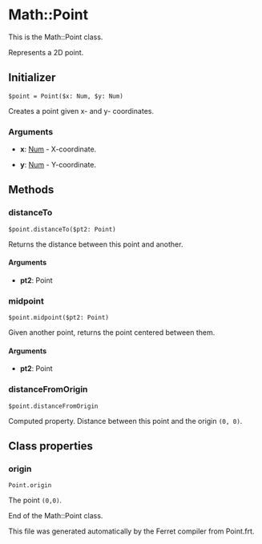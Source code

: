 # Math::Point

This is the Math::Point class.

Represents a 2D point.


## Initializer

```
$point = Point($x: Num, $y: Num)
```

Creates a point given x- and y- coordinates.


### Arguments

* __x__: [Num](/doc/std/Number.md) - X-coordinate.

* __y__: [Num](/doc/std/Number.md) - Y-coordinate.

## Methods

### distanceTo

```
$point.distanceTo($pt2: Point)
```

Returns the distance between this point and another.


#### Arguments

* __pt2__: Point  



### midpoint

```
$point.midpoint($pt2: Point)
```

Given another point, returns the point centered between them.


#### Arguments

* __pt2__: Point  



### distanceFromOrigin

```
$point.distanceFromOrigin
```

Computed property. Distance between this point and the origin `(0, 0)`.

## Class properties

### origin

```
Point.origin
```

The point `(0,0)`.



End of the Math::Point class.

This file was generated automatically by the Ferret compiler from
Point.frt.